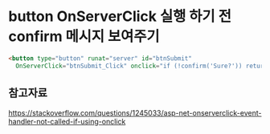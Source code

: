 # button OnServerClick 실행 하기 전 confirm 메시지 보여주기 

```html
<button type="button" runat="server" id="btnSubmit"
  OnServerClick="btnSubmit_Click" onclick="if (!confirm('Sure?')) return ">
```
## 참고자료 
https://stackoverflow.com/questions/1245033/asp-net-onserverclick-event-handler-not-called-if-using-onclick